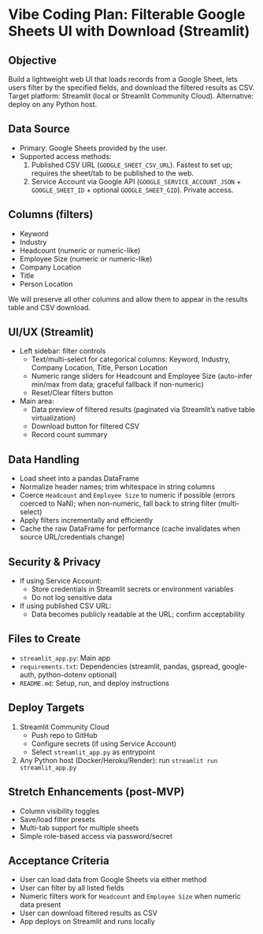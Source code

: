 # Vibe Coding Plan: Filterable Google Sheets UI with Download (Streamlit)

## Objective
Build a lightweight web UI that loads records from a Google Sheet, lets users filter by the specified fields, and download the filtered results as CSV. Target platform: Streamlit (local or Streamlit Community Cloud). Alternative: deploy on any Python host.

## Data Source
- Primary: Google Sheets provided by the user.
- Supported access methods:
  1. Published CSV URL (`GOOGLE_SHEET_CSV_URL`). Fastest to set up; requires the sheet/tab to be published to the web.
  2. Service Account via Google API (`GOOGLE_SERVICE_ACCOUNT_JSON` + `GOOGLE_SHEET_ID` + optional `GOOGLE_SHEET_GID`). Private access.

## Columns (filters)
- Keyword
- Industry
- Headcount (numeric or numeric-like)
- Employee Size (numeric or numeric-like)
- Company Location
- Title
- Person Location

We will preserve all other columns and allow them to appear in the results table and CSV download.

## UI/UX (Streamlit)
- Left sidebar: filter controls
  - Text/multi-select for categorical columns: Keyword, Industry, Company Location, Title, Person Location
  - Numeric range sliders for Headcount and Employee Size (auto-infer min/max from data; graceful fallback if non-numeric)
  - Reset/Clear filters button
- Main area:
  - Data preview of filtered results (paginated via Streamlit’s native table virtualization)
  - Download button for filtered CSV
  - Record count summary

## Data Handling
- Load sheet into a pandas DataFrame
- Normalize header names; trim whitespace in string columns
- Coerce `Headcount` and `Employee Size` to numeric if possible (errors coerced to NaN); when non-numeric, fall back to string filter (multi-select)
- Apply filters incrementally and efficiently
- Cache the raw DataFrame for performance (cache invalidates when source URL/credentials change)

## Security & Privacy
- If using Service Account:
  - Store credentials in Streamlit secrets or environment variables
  - Do not log sensitive data
- If using published CSV URL:
  - Data becomes publicly readable at the URL; confirm acceptability

## Files to Create
- `streamlit_app.py`: Main app
- `requirements.txt`: Dependencies (streamlit, pandas, gspread, google-auth, python-dotenv optional)
- `README.md`: Setup, run, and deploy instructions

## Deploy Targets
1. Streamlit Community Cloud
   - Push repo to GitHub
   - Configure secrets (if using Service Account)
   - Select `streamlit_app.py` as entrypoint
2. Any Python host (Docker/Heroku/Render): run `streamlit run streamlit_app.py`

## Stretch Enhancements (post-MVP)
- Column visibility toggles
- Save/load filter presets
- Multi-tab support for multiple sheets
- Simple role-based access via password/secret

## Acceptance Criteria
- User can load data from Google Sheets via either method
- User can filter by all listed fields
- Numeric filters work for `Headcount` and `Employee Size` when numeric data present
- User can download filtered results as CSV
- App deploys on Streamlit and runs locally


